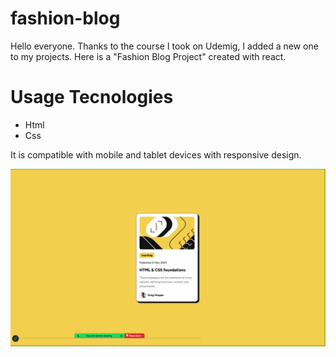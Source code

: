 # fashion-blog

Hello everyone. Thanks to the course I took on Udemig, I added a new one to my projects. Here is a "Fashion Blog Project" created with react.

# Usage Tecnologies

- Html
- Css

It is compatible with mobile and tablet devices with responsive design.

![](Capture.PNG)
